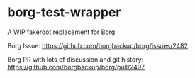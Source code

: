 # borg-test-wrapper
A WIP fakeroot replacement for Borg

Borg Issue: https://github.com/borgbackup/borg/issues/2482

Borg PR with lots of discussion and git history: https://github.com/borgbackup/borg/pull/2497
